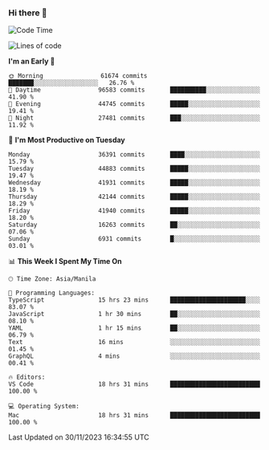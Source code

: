 ### Hi there 👋

<!--START_SECTION:waka-->
![Code Time](http://img.shields.io/badge/Code%20Time-4%2C588%20hrs%2057%20mins-blue)

![Lines of code](https://img.shields.io/badge/From%20Hello%20World%20I%27ve%20Written-103.0%20million%20lines%20of%20code-blue)

**I'm an Early 🐤** 

```text
🌞 Morning                61674 commits       ███████░░░░░░░░░░░░░░░░░░   26.76 % 
🌆 Daytime                96583 commits       ██████████░░░░░░░░░░░░░░░   41.90 % 
🌃 Evening                44745 commits       █████░░░░░░░░░░░░░░░░░░░░   19.41 % 
🌙 Night                  27481 commits       ███░░░░░░░░░░░░░░░░░░░░░░   11.92 % 
```
📅 **I'm Most Productive on Tuesday** 

```text
Monday                   36391 commits       ████░░░░░░░░░░░░░░░░░░░░░   15.79 % 
Tuesday                  44883 commits       █████░░░░░░░░░░░░░░░░░░░░   19.47 % 
Wednesday                41931 commits       █████░░░░░░░░░░░░░░░░░░░░   18.19 % 
Thursday                 42144 commits       █████░░░░░░░░░░░░░░░░░░░░   18.29 % 
Friday                   41940 commits       █████░░░░░░░░░░░░░░░░░░░░   18.20 % 
Saturday                 16263 commits       ██░░░░░░░░░░░░░░░░░░░░░░░   07.06 % 
Sunday                   6931 commits        █░░░░░░░░░░░░░░░░░░░░░░░░   03.01 % 
```


📊 **This Week I Spent My Time On** 

```text
🕑︎ Time Zone: Asia/Manila

💬 Programming Languages: 
TypeScript               15 hrs 23 mins      █████████████████████░░░░   83.07 % 
JavaScript               1 hr 30 mins        ██░░░░░░░░░░░░░░░░░░░░░░░   08.10 % 
YAML                     1 hr 15 mins        ██░░░░░░░░░░░░░░░░░░░░░░░   06.79 % 
Text                     16 mins             ░░░░░░░░░░░░░░░░░░░░░░░░░   01.45 % 
GraphQL                  4 mins              ░░░░░░░░░░░░░░░░░░░░░░░░░   00.41 % 

🔥 Editors: 
VS Code                  18 hrs 31 mins      █████████████████████████   100.00 % 

💻 Operating System: 
Mac                      18 hrs 31 mins      █████████████████████████   100.00 % 
```


 Last Updated on 30/11/2023 16:34:55 UTC
<!--END_SECTION:waka-->


<!--
**rad182/rad182** is a ✨ _special_ ✨ repository because its `README.md` (this file) appears on your GitHub profile.

Here are some ideas to get you started:

- 🔭 I’m currently working on ...
- 🌱 I’m currently learning ...
- 👯 I’m looking to collaborate on ...
- 🤔 I’m looking for help with ...
- 💬 Ask me about ...
- 📫 How to reach me: ...
- 😄 Pronouns: ...
- ⚡ Fun fact: ...
-->
